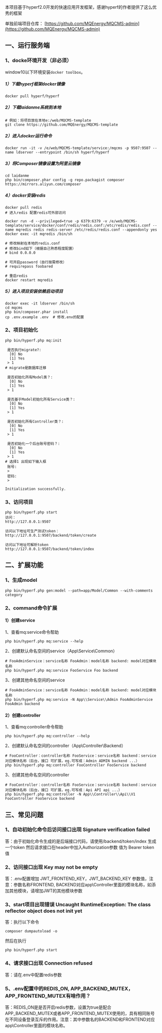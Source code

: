 本项目基于hyperf2.0开发的快速应用开发框架，感谢hyperf的作者提供了这么优秀的框架

单独前端项目仓库：
[https://github.com/MQEnergy/MQCMS-admin](https://github.com/MQEnergy/MQCMS-admin)

## 一、运行服务端
### 1、docke环境开发（非必须）
window10以下环境安装`docker toolbox`。

##### 1）下载hyperf框架docker镜像
```
docker pull hyperf/hyperf
```
##### 2）下载laidanme系统到本地
```
# 例如：将项目放在本地e:/web/MQCMS-template
git clone https://github.com/MQEnergy/MQCMS-template
```
##### 2）进入docker运行命令
```
docker run -it -v /e/web/MQCMS-template/service:/mqcms -p 9507:9507 --name ldserver --entrypoint /bin/sh hyperf/hyperf
```
##### 3）将Composer镜像设置为阿里云镜像
```
cd laidanme
php bin/composer.phar config -g repo.packagist composer https://mirrors.aliyun.com/composer
```
##### 4）docker安装redis
```
docker pull redis
# 进入redis 配置redis可外部访问

docker run -d --privileged=true -p 6379:6379 -v /e/web/MQCMS-template/service/docker/conf/redis/redis.conf:/etc/redis/redis.conf --name mqredis redis redis-server /etc/redis/redis.conf --appendonly yes
docker exec -it mqredis /bin/sh

# 修改映射在本地的redis.conf
# 修改bind如下（根据自己熟悉程度配置）
# bind 0.0.0.0

# 可开启password（自行按需修改）
# requirepass foobared

# 重启redis
docker restart mqredis
```
##### 5）进入项目安装依赖启动项目
```
docker exec -it ldserver /bin/sh
cd mqcms
php bin/composer.phar install
cp .env.example .env  # 修改.env的配置
```
### 2、项目初始化
```
php bin/hyperf.php mq:init

 是否执行migrate?:
  [0] No
  [1] Yes
 > 1
# migrate是数据库迁移

 是否初始化所有Model类？:
  [0] No
  [1] Yes
 > 1

 是否基于Model初始化所有Service类？:
  [0] No
  [1] Yes
 > 1

 是否初始化所有Controller类？:
  [0] No
  [1] Yes
 > 1

 是否初始化一个后台账号密码？:
  [0] No
  [1] Yes
 > 1
# 选择1 出现如下输入框
 账号:
 > 
 密码:
 > 

Initialization successfully.
```
### 3、访问项目
```
php bin/hyperf.php start
访问：
http://127.0.0.1:9507

访问以下地址可生产测试token：
http://127.0.0.1:9507/backend/token/create 

访问以下地址可解析token
http://127.0.0.1:9507/backend/token/index 

```
## 二、扩展功能
### 1、生成model
```
php bin/hyperf.php gen:model --path=app/Model/Common --with-comments category
```
### 2、command命令扩展
#### 1）创建service
1、查看mq:service命令帮助
```
php bin/hyperf.php mq:service --help
```
2、创建默认命名空间的service（App\Service\Common）
```
# FooAdminService：service名称 FooAdmin：model名称 backend: model对应模块名称
php bin/hyperf.php mq:service FooService Foo backend
```
3、创建其他命名空间的service
```
# FooAdminService：service名称 FooAdmin：model名称 backend: model对应模块名称
php bin/hyperf.php mq:service -N App\\Service\\Admin FooAdminService FooAdmin backend
```
#### 2）创建controller
1、查看mq:controller命令帮助
```
php bin/hyperf.php mq:controller --help
```
2、创建默认命名空间的controller（App\Controller\Backend）
```
# FooController：controller名称 FooService：service名称 backend：service对应模块名称（后台，接口 可扩展，eg.可写成：Admin ADMIN backend ...）
php bin/hyperf.php mq:controller FooController FooService backend
```
3、创建其他命名空间的controller
```
# FooController：controller名称 FooService：service名称 backend：service对应模块名称（后台，接口 可扩展，eg.可写成：Api API api ...）
php bin/hyperf.php mq:controller -N App\\Controller\\Api\\V1 FooController FooService backend
```
## 三、常见问题
### 1、自动初始化命令后访问接口出现 Signature verification failed
答：由于初始化命令生成的是后端接口代码，请使用/backend/token/index 生成一个token 然后请求接口在header中加入Authorization参数 值为 Bearer token值
### 2、访问接口出现 Key may not be empty 
答：.env配置增加 JWT_FRONTEND_KEY，JWT_BACKEND_KEY 参数值，注意：参数名称FRONTEND, BACKEND对应app\Controller里面的模块名称，如添加其他模块，请增加JWT的其他模块参数
### 3、start项目出现错误  Uncaught RuntimeException: The class reflector object does not init yet
答：执行以下命令
```
composer dumpautoload -o
```
然后在执行
```
php bin/hyperf.php start
```
### 4、请求接口出现 Connection refused
答：请在.env中配置redis参数
### 5、.env配置中的REDIS_ON, APP_BACKEND_MUTEX，APP_FRONTEND_MUTEX有啥作用？
答：REDIS_ON是是否开启redis参数，设置为true是配合APP_BACKEND_MUTEX或者APP_FRONTEND_MUTEX使用的，具有相同账号在不同设备登录互斥的作用。注意：其中参数名的BACKEND和FRONTEND对应app\Controller里面的模块名称。
